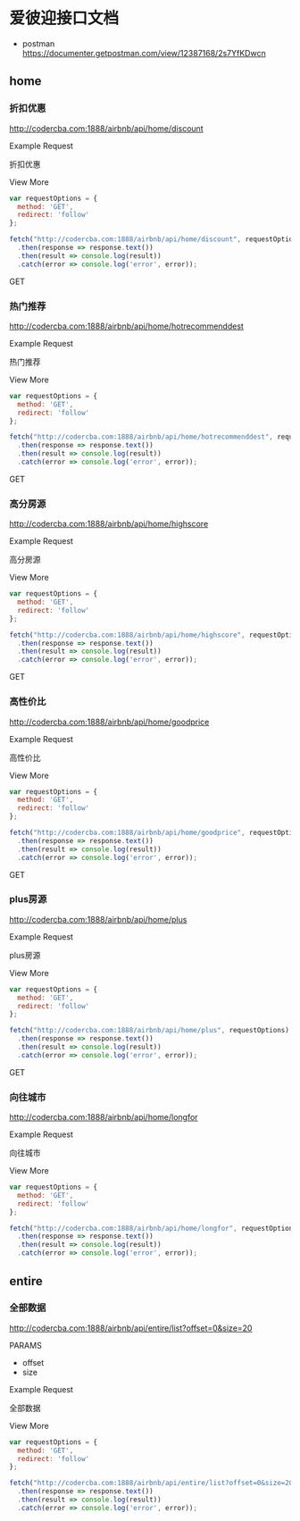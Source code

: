 # 爱彼迎接口文档
- postman
https://documenter.getpostman.com/view/12387168/2s7YfKDwcn

## home

### 折扣优惠

http://codercba.com:1888/airbnb/api/home/discount

Example Request

折扣优惠

View More

```js
var requestOptions = {
  method: 'GET',
  redirect: 'follow'
};

fetch("http://codercba.com:1888/airbnb/api/home/discount", requestOptions)
  .then(response => response.text())
  .then(result => console.log(result))
  .catch(error => console.log('error', error));
```

GET

### 热门推荐

http://codercba.com:1888/airbnb/api/home/hotrecommenddest

Example Request

热门推荐

View More

```js
var requestOptions = {
  method: 'GET',
  redirect: 'follow'
};

fetch("http://codercba.com:1888/airbnb/api/home/hotrecommenddest", requestOptions)
  .then(response => response.text())
  .then(result => console.log(result))
  .catch(error => console.log('error', error));
```

GET

### 高分房源

http://codercba.com:1888/airbnb/api/home/highscore

Example Request

高分房源

View More

```js
var requestOptions = {
  method: 'GET',
  redirect: 'follow'
};

fetch("http://codercba.com:1888/airbnb/api/home/highscore", requestOptions)
  .then(response => response.text())
  .then(result => console.log(result))
  .catch(error => console.log('error', error));
```

GET

### 高性价比

http://codercba.com:1888/airbnb/api/home/goodprice

Example Request

高性价比

View More

```js
var requestOptions = {
  method: 'GET',
  redirect: 'follow'
};

fetch("http://codercba.com:1888/airbnb/api/home/goodprice", requestOptions)
  .then(response => response.text())
  .then(result => console.log(result))
  .catch(error => console.log('error', error));
```

GET

### plus房源

http://codercba.com:1888/airbnb/api/home/plus

Example Request

plus房源

View More

```js
var requestOptions = {
  method: 'GET',
  redirect: 'follow'
};

fetch("http://codercba.com:1888/airbnb/api/home/plus", requestOptions)
  .then(response => response.text())
  .then(result => console.log(result))
  .catch(error => console.log('error', error));
```

GET

### 向往城市

http://codercba.com:1888/airbnb/api/home/longfor

Example Request

向往城市

View More

```javascript
var requestOptions = {
  method: 'GET',
  redirect: 'follow'
};

fetch("http://codercba.com:1888/airbnb/api/home/longfor", requestOptions)
  .then(response => response.text())
  .then(result => console.log(result))
  .catch(error => console.log('error', error));
```

## entire

### 全部数据

http://codercba.com:1888/airbnb/api/entire/list?offset=0&size=20

PARAMS

* offset
* size

Example Request

全部数据

View More

```javascript
var requestOptions = {
  method: 'GET',
  redirect: 'follow'
};

fetch("http://codercba.com:1888/airbnb/api/entire/list?offset=0&size=20", requestOptions)
  .then(response => response.text())
  .then(result => console.log(result))
  .catch(error => console.log('error', error));
```
